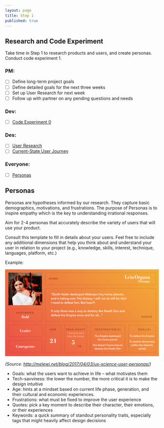 ```yaml
---
layout: page
title: Step 1
published: true
---
```



## Research and Code Experiment

Take time in Step 1 to research products and users, and create personas. Conduct code experiment 1.

### PM:
* [ ] Define long-term project goals
* [ ] Define detailed goals for the next three weeks
* [ ] Set up User Research for next week
* [ ] Follow up with partner on any pending questions and needs

### Dev:
* [ ] [Code Experiment 0](code-experiment-0.md)

### Des:
* [ ] [User Research](user-research.md)
* [ ] [Current-State User Journey](current-state-user-journey.md)

### Everyone:
* [ ] [Personas](#personas)


## Personas
Personas are hypotheses informed by our research. They capture basic demographics, motivations, and frustrations. The purpose of Personas is to inspire empathy which is the key to understanding irrational responses.

Aim for 2-4 personas that accurately describe the variety of users that will use your product.

Consult this template to fill in details about your users. Feel free to include any additional dimensions that help you think about and understand your user in relation to your project (e.g., knowledge, skills, interest, technique, languages, platform, etc.)

Example:

![](img/User_Persona_MELEWI_Template.png)

*(Source: http://melewi.net/blog/2017/04/03/ux-science-user-personas/)*

* Goals: what the users want to achieve in life – what motivates them
* Tech-savviness: the lower the number, the more critical it is to make the design intuitive
* Age: hints at a mindset based on current life phase, generation, and their cultural and economic experiences.
* Frustrations: what must be fixed to improve the user experience
* Quotes: pick a key moment to describe their character, their emotions, or their experiences
* Keywords: a quick summary of standout personality traits, especially tags that might heavily affect design decisions
